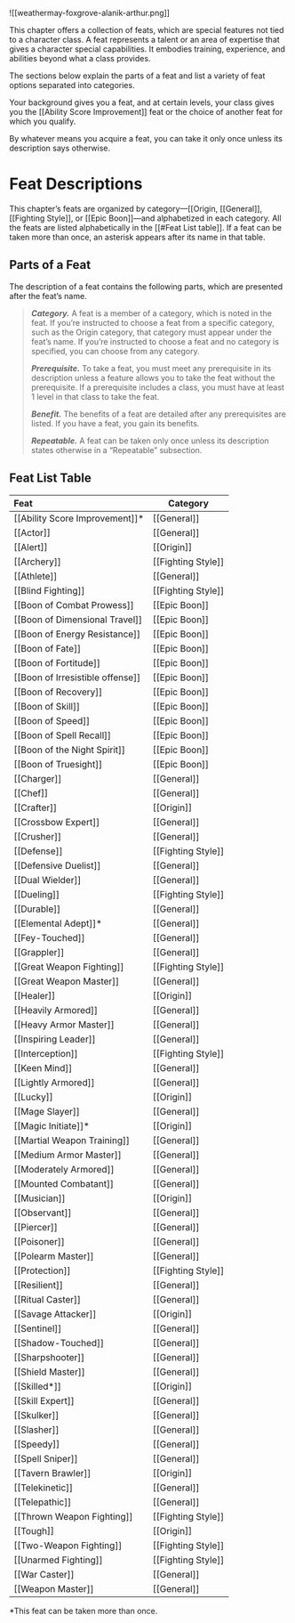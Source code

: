 ![[weathermay-foxgrove-alanik-arthur.png]]

This chapter offers a collection of feats, which are special features not tied to a character class. A feat represents a talent or an area of expertise that gives a character special capabilities. It embodies training, experience, and abilities beyond what a class provides.

The sections below explain the parts of a feat and list a variety of feat options separated into categories.

Your background gives you a feat, and at certain levels, your class gives you the [[Ability Score Improvement]] feat or the choice of another feat for which you qualify.

By whatever means you acquire a feat, you can take it only once unless its description says otherwise.
# Feat Descriptions
This chapter’s feats are organized by category—[[Origin, [[General]], [[Fighting Style]], or [[Epic Boon]]—and alphabetized in each category. All the feats are listed alphabetically in the [[#Feat List table]]. If a feat can be taken more than once, an asterisk appears after its name in that table.
## Parts of a Feat
The description of a feat contains the following parts, which are presented after the feat’s name.
>**_Category._** A feat is a member of a category, which is noted in the feat. If you’re instructed to choose a feat from a specific category, such as the Origin category, that category must appear under the feat’s name. If you’re instructed to choose a feat and no category is specified, you can choose from any category.
>
>**_Prerequisite._** To take a feat, you must meet any prerequisite in its description unless a feature allows you to take the feat without the prerequisite. If a prerequisite includes a class, you must have at least 1 level in that class to take the feat.
>
>**_Benefit._** The benefits of a feat are detailed after any prerequisites are listed. If you have a feat, you gain its benefits.
>
>**_Repeatable._** A feat can be taken only once unless its description states otherwise in a “Repeatable” subsection.
## Feat List Table
| Feat                                    | Category           |
|:--------------------------------------- | ------------------ |
| [[Ability Score Improvement]]*          | [[General]]        |
| [[Actor]]                               | [[General]]        |
| [[Alert]]                               | [[Origin]]         |
| [[Archery]]                             | [[Fighting Style]] |
| [[Athlete]]                             | [[General]]        |
| [[Blind Fighting]]                      | [[Fighting Style]] |
| [[Boon of Combat Prowess]]              | [[Epic Boon]]      |
| [[Boon of Dimensional Travel]]          | [[Epic Boon]]      |
| [[Boon of Energy Resistance]]           | [[Epic Boon]]      |
| [[Boon of Fate]]                        | [[Epic Boon]]      |
| [[Boon of Fortitude]]                   | [[Epic Boon]]      |
| [[Boon of Irresistible offense]]        | [[Epic Boon]]      |
| [[Boon of Recovery]]                    | [[Epic Boon]]      |
| [[Boon of Skill]]                       | [[Epic Boon]]      |
| [[Boon of Speed]]                       | [[Epic Boon]]      |
| [[Boon of Spell Recall]]                | [[Epic Boon]]      |
| [[Boon of the Night Spirit]]            | [[Epic Boon]]      |
| [[Boon of Truesight]]                   | [[Epic Boon]]      |
| [[Charger]]                             | [[General]]        |
| [[Chef]]                                | [[General]]        |
| [[Crafter]]                             | [[Origin]]         |
| [[Crossbow Expert]]                     | [[General]]        |
| [[Crusher]]                             | [[General]]        |
| [[Defense]]                             | [[Fighting Style]] |
| [[Defensive Duelist]]                   | [[General]]        |
| [[Dual Wielder]]                        | [[General]]        |
| [[Dueling]]                             | [[Fighting Style]] |
| [[Durable]]                             | [[General]]        |
| [[Elemental Adept]]*                    | [[General]]        |
| [[Fey-Touched]]                         | [[General]]        |
| [[Grappler]]                            | [[General]]        |
| [[Great Weapon Fighting]]               | [[Fighting Style]] |
| [[Great Weapon Master]]                 | [[General]]        |
| [[Healer]]                              | [[Origin]]         |
| [[Heavily Armored]]                     | [[General]]        |
| [[Heavy Armor Master]]                  | [[General]]        |
| [[Inspiring Leader]]                    | [[General]]        |
| [[Interception]]                        | [[Fighting Style]] |
| [[Keen Mind]]                           | [[General]]        |
| [[Lightly Armored]]                     | [[General]]        |
| [[Lucky]]                               | [[Origin]]         |
| [[Mage Slayer]]                         | [[General]]        |
| [[Magic Initiate]]*                     | [[Origin]]         |
| [[Martial Weapon Training]]             | [[General]]        |
| [[Medium Armor Master]]                 | [[General]]        |
| [[Moderately Armored]]                  | [[General]]        |
| [[Mounted Combatant]]                   | [[General]]        |
| [[Musician]]                            | [[Origin]]         |
| [[Observant]]                           | [[General]]        |
| [[Piercer]]                             | [[General]]        |
| [[Poisoner]]                            | [[General]]        |
| [[Polearm Master]]                      | [[General]]        |
| [[Protection]]                          | [[Fighting Style]] |
| [[Resilient]]                           | [[General]]        |
| [[Ritual Caster]]                       | [[General]]        |
| [[Savage Attacker]]                     | [[Origin]]         |
| [[Sentinel]]                            | [[General]]        |
| [[Shadow-Touched]]                      | [[General]]        |
| [[Sharpshooter]]                        | [[General]]        |
| [[Shield Master]]                       | [[General]]        |
| [[Skilled*]]                            | [[Origin]]         |
| [[Skill Expert]]                        | [[General]]        |
| [[Skulker]]                             | [[General]]        |
| [[Slasher]]                             | [[General]]        |
| [[Speedy]]                              | [[General]]        |
| [[Spell Sniper]]                        | [[General]]        |
| [[Tavern Brawler]]                      | [[Origin]]         |
| [[Telekinetic]]                         | [[General]]        |
| [[Telepathic]]                          | [[General]]        |
| [[Thrown Weapon Fighting]]              | [[Fighting Style]] |
| [[Tough]]                               | [[Origin]]         |
| [[Two-Weapon Fighting]]                 | [[Fighting Style]] |
| [[Unarmed Fighting]]                    | [[Fighting Style]] |
| [[War Caster]]                          | [[General]]        |
| [[Weapon Master]]                       | [[General]]        |
*This feat can be taken more than once.


